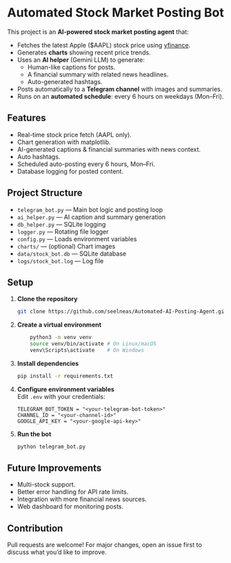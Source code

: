 # Automated Stock Market Posting Bot

This project is an **AI-powered stock market posting agent** that:
- Fetches the latest Apple ($AAPL) stock price using [yfinance](https://github.com/ranaroussi/yfinance).  
- Generates **charts** showing recent price trends.  
- Uses an **AI helper** (Gemini LLM) to generate:
    - Human-like captions for posts.  
    - A financial summary with related news headlines.  
    - Auto-generated hashtags. 
- Posts automatically to a **Telegram channel** with images and summaries.  
- Runs on an **automated schedule**: every 6 hours on weekdays (Mon–Fri).  

## Features

- Real-time stock price fetch (AAPL only).  
- Chart generation with matplotlib.  
- AI-generated captions & financial summaries with news context.  
- Auto hashtags.  
- Scheduled auto-posting every 6 hours, Mon–Fri.  
- Database logging for posted content.  

## Project Structure

- `telegram_bot.py` — Main bot logic and posting loop
- `ai_helper.py` — AI caption and summary generation
- `db_helper.py` — SQLite logging
- `logger.py` — Rotating file logger
- `config.py` — Loads environment variables
- `charts/` — (optional) Chart images
- `data/stock_bot.db` — SQLite database
- `logs/stock_bot.log` — Log file

## Setup

1. **Clone the repository**  
   ```sh
   git clone https://github.com/seelneas/Automated-AI-Posting-Agent.git
   ```
2. **Create a virtual environment**
    ```sh
        python3 -m venv venv
        source venv/bin/activate # On Linux/macOS
        venv\Scripts\activate    # On Windows 
    ```
2. **Install dependencies**  
   ```sh
   pip install -r requirements.txt
   ```

3. **Configure environment variables**  
   Edit `.env` with your credentials:
   ```
   TELEGRAM_BOT_TOKEN = "<your-telegram-bot-token>"
   CHANNEL_ID = "<your-channel-id>"
   GOOGLE_API_KEY = "<your-google-api-key>"
   ```

4. **Run the bot**  
   ```sh
   python telegram_bot.py
   ```


## Future Improvements

- Multi-stock support.
- Better error handling for API rate limits.
- Integration with more financial news sources.
- Web dashboard for monitoring posts.

## Contribution
Pull requests are welcome! For major changes, open an issue first to discuss what you’d like to improve.